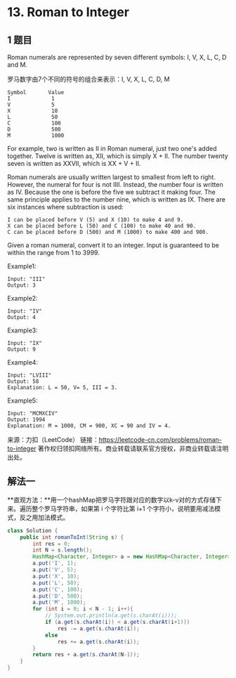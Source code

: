 # 13. Roman to Integer

## 1 题目

Roman numerals are represented by seven different symbols: I, V, X, L, C, D and M.

罗马数字由7个不同的符号的组合来表示：I, V, X, L, C, D, M

```
Symbol       Value
I             1
V             5
X             10
L             50
C             100
D             500
M             1000
```

For example, two is written as II in Roman numeral, just two one's added together. Twelve is written as, XII, which is simply X + II. The number twenty seven is written as XXVII, which is XX + V + II.

Roman numerals are usually written largest to smallest from left to right. However, the numeral for four is not IIII. Instead, the number four is written as IV. Because the one is before the five we subtract it making four. The same principle applies to the number nine, which is written as IX. There are six instances where subtraction is used:

```
I can be placed before V (5) and X (10) to make 4 and 9. 
X can be placed before L (50) and C (100) to make 40 and 90. 
C can be placed before D (500) and M (1000) to make 400 and 900.
```

Given a roman numeral, convert it to an integer. Input is guaranteed to be within the range from 1 to 3999.

Example1:

```
Input: "III"
Output: 3
```

Example2:

```
Input: "IV"
Output: 4
```

Example3:

```
Input: "IX"
Output: 9
```

Example4:

```
Input: "LVIII"
Output: 58
Explanation: L = 50, V= 5, III = 3.
```

Example5:

```
Input: "MCMXCIV"
Output: 1994
Explanation: M = 1000, CM = 900, XC = 90 and IV = 4.
```



来源：力扣（LeetCode）
链接：https://leetcode-cn.com/problems/roman-to-integer
著作权归领扣网络所有。商业转载请联系官方授权，非商业转载请注明出处。

## 解法一

**直观方法：**用一个hashMap把罗马字符跟对应的数字以k-v对的方式存储下来。遍历整个罗马字符串，如果第 i 个字符比第 i+1 个字符小，说明要用减法模式，反之用加法模式。

```java
class Solution {
    public int romanToInt(String s) {
        int res = 0;
        int N = s.length();
        HashMap<Character, Integer> a = new HashMap<Character, Integer>();
        a.put('I', 1);
        a.put('V', 5);
        a.put('X', 10);
        a.put('L', 50);
        a.put('C', 100);
        a.put('D', 500);
        a.put('M', 1000);
        for (int i = 0; i < N - 1; i++){
            // System.out.println(a.get(s.charAt(i)));
            if (a.get(s.charAt(i)) < a.get(s.charAt(i+1))) 
                res -= a.get(s.charAt(i));
            else
                res += a.get(s.charAt(i));
        }
        return res + a.get(s.charAt(N-1));
    }
}
```

